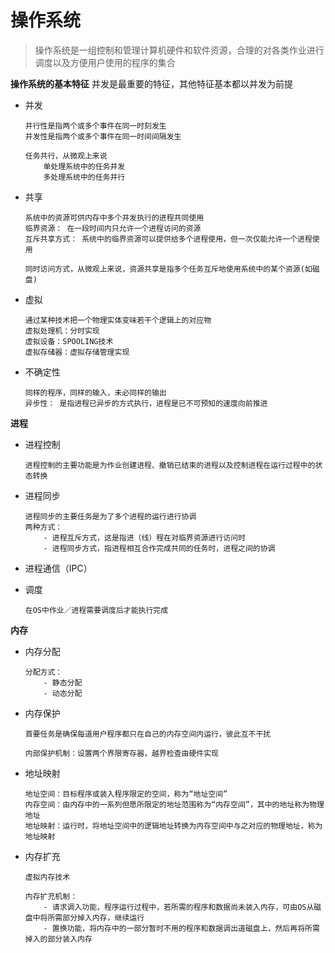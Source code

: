 # 操作系统

> 操作系统是一组控制和管理计算机硬件和软件资源，合理的对各类作业进行调度以及方便用户使用的程序的集合


**操作系统的基本特征**
并发是最重要的特征，其他特征基本都以并发为前提

* 并发

    ```
    并行性是指两个或多个事件在同一时刻发生
    并发性是指两个或多个事件在同一时间间隔发生
    
    任务共行，从微观上来说
        单处理系统中的任务并发
        多处理系统中的任务并行
    ```    
    
* 共享

    ```
    系统中的资源可供内存中多个并发执行的进程共同使用
    临界资源： 在一段时间内只允许一个进程访问的资源
    互斥共享方式： 系统中的临界资源可以提供给多个进程使用，但一次仅能允许一个进程使用
    
    同时访问方式，从微观上来说，资源共享是指多个任务互斥地使用系统中的某个资源(如磁盘)
    ```
* 虚拟

    ```
    通过某种技术把一个物理实体变味若干个逻辑上的对应物
    虚拟处理机：分时实现
    虚拟设备：SPOOLING技术
    虚拟存储器：虚拟存储管理实现
    ```
* 不确定性

    ```
    同样的程序，同样的输入，未必同样的输出
    异步性： 是指进程已异步的方式执行，进程是已不可预知的速度向前推进
    ```
    
**进程**
    
* 进程控制

     ```
     进程控制的主要功能是为作业创建进程、撤销已结束的进程以及控制进程在运行过程中的状态转换
     ```
* 进程同步
    
    ```
    进程同步的主要任务是为了多个进程的运行进行协调
    两种方式：
        - 进程互斥方式，这是指进（线）程在对临界资源进行访问时
        - 进程同步方式，指进程相互合作完成共同的任务时，进程之间的协调
    ```
        
* 进程通信（IPC） 
* 调度

    ```
    在OS中作业／进程需要调度后才能执行完成
    ```
    
**内存**

* 内存分配

    ```
    分配方式：
        - 静态分配
        - 动态分配
    ```
* 内存保护

    ```
    首要任务是确保每道用户程序都只在自己的内存空间内运行，彼此互不干扰
    
    内部保护机制：设置两个界限寄存器，越界检查由硬件实现
    
    ```
* 地址映射

    ```
    地址空间：目标程序或装入程序限定的空间，称为“地址空间”
    内存空间：由内存中的一系列但愿所限定的地址范围称为“内存空间”，其中的地址称为物理地址
    地址映射：运行时，将地址空间中的逻辑地址转换为内存空间中与之对应的物理地址，称为地址映射
    ```
* 内存扩充

    ```
    虚拟内存技术
    
    内存扩充机制：
        - 请求调入功能，程序运行过程中，若所需的程序和数据尚未装入内存，可由OS从磁盘中将所需部分掉入内存，继续运行
        - 置换功能，将内存中的一部分暂时不用的程序和数据调出道磁盘上，然后再将所需掉入的部分装入内存
    ```



